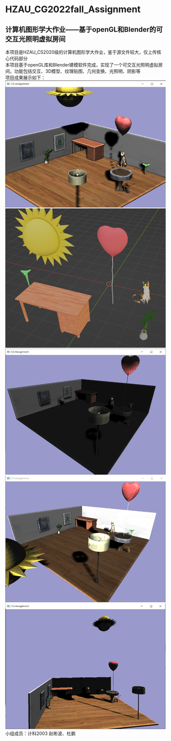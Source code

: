 # HZAU_CG2022fall_Assignment
## 计算机图形学大作业——基于openGL和Blender的可交互光照明虚拟房间<br>
本项目是HZAU_CS2020级的计算机图形学大作业，鉴于源文件较大，仅上传核心代码部分<br>
本项目基于openGL库和Blender建模软件完成，实现了一个可交互光照明虚拟房间，功能包括交互、3D模型、纹理贴图、几何变换、光照明、阴影等<br>
项目成果展示如下：<br>
![这是图片](https://github.com/Hell0er/HZAU_CG2022fall_Assignment/blob/master/photo/1.png?raw=true "p1")
![这是图片](https://github.com/Hell0er/HZAU_CG2022fall_Assignment/blob/master/photo/2.png?raw=true "p2")
![这是图片](https://github.com/Hell0er/HZAU_CG2022fall_Assignment/blob/master/photo/3.png?raw=true "p3")
![这是图片](https://github.com/Hell0er/HZAU_CG2022fall_Assignment/blob/master/photo/4.png?raw=true "p4")
![这是图片](https://github.com/Hell0er/HZAU_CG2022fall_Assignment/blob/master/photo/5.png?raw=true "p5")
小组成员：计科2003 赵彬波、杜鹏
